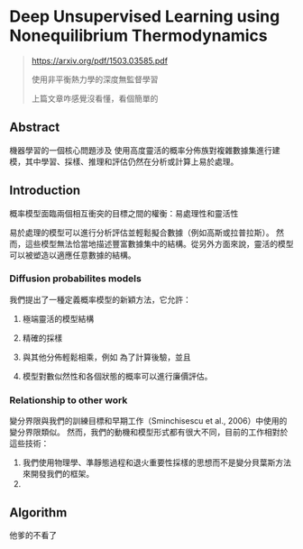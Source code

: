  # Deep Unsupervised Learning using Nonequilibrium Thermodynamics

> https://arxiv.org/pdf/1503.03585.pdf
>
> 使用非平衡熱力學的深度無監督學習
>
> 上篇文章咋感覺沒看懂，看個簡單的



## Abstract



機器學習的一個核心問題涉及
使用高度靈活的概率分佈族對複雜數據集進行建模，其中學習、採樣、推理和評估仍然在分析或計算上易於處理。



## Introduction

概率模型面臨兩個相互衝突的目標之間的權衡：易處理性和靈活性


易於處理的模型可以進行分析評估並輕鬆擬合數據（例如高斯或拉普拉斯）。 然而，這些模型無法恰當地描述豐富數據集中的結構。從另外方面來說，靈活的模型可以被塑造以適應任意數據的結構。



### Diffusion probabilites models

我們提出了一種定義概率模型的新穎方法，它允許：
1. 極端靈活的模型結構

2. 精確的採樣

3. 與其他分佈輕鬆相乘，例如 為了計算後驗，並且

4. 模型對數似然性和各個狀態的概率可以進行廉價評估。

   

   

   

   

### Relationship to other work

變分界限與我們的訓練目標和早期工作（Sminchisescu et al., 2006）中使用的變分界限類似。 然而，我們的動機和模型形式都有很大不同，目前的工作相對於這些技術：

1. 我們使用物理學、準靜態過程和退火重要性採樣的思想而不是變分貝葉斯方法來開發我們的框架。
2. 

## Algorithm



他爹的不看了



